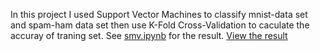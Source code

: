 In this project I used Support Vector Machines to classify mnist-data set and spam-ham data set then use K-Fold Cross-Validation to caculate the accuray of traning set. See [smv.ipynb](scripts/svm.ipynb) for the result.
[View the result](scripts/appendix_code.pdf)
